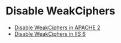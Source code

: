 # Disable WeakCiphers #

  * [Disable WeakCiphers in APACHE 2](https://code.google.com/p/ssl-vulnerabilities-analyser/wiki/Disable_WeakCiphers_in_APACHE_2)
  * [Disable WeakCiphers in IIS 6](https://code.google.com/p/ssl-vulnerabilities-analyser/wiki/Disable_WeakCiphers_in_IIS_6)